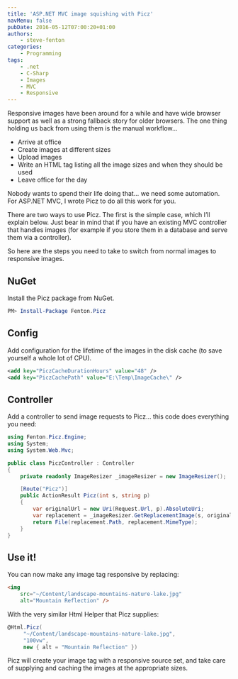 ```yaml
---
title: 'ASP.NET MVC image squishing with Picz'
navMenu: false
pubDate: 2016-05-12T07:00:20+01:00
authors:
    - steve-fenton
categories:
    - Programming
tags:
    - .net
    - C-Sharp
    - Images
    - MVC
    - Responsive
---
```


Responsive images have been around for a while and have wide browser support as well as a strong fallback story for older browsers. The one thing holding us back from using them is the manual workflow…

- Arrive at office
- Create images at different sizes
- Upload images
- Write an HTML tag listing all the image sizes and when they should be used
- Leave office for the day

Nobody wants to spend their life doing that… we need some automation. For ASP.NET MVC, I wrote Picz to do all this work for you.

There are two ways to use Picz. The first is the simple case, which I’ll explain below. Just bear in mind that if you have an existing MVC controller that handles images (for example if you store them in a database and serve them via a controller).

So here are the steps you need to take to switch from normal images to responsive images.

## NuGet

Install the Picz package from NuGet.

```powershell
PM> Install-Package Fenton.Picz
```

## Config

Add configuration for the lifetime of the images in the disk cache (to save yourself a whole lot of CPU).

```xml
<add key="PiczCacheDurationHours" value="48" />
<add key="PiczCachePath" value="E:\Temp\ImageCache\" />
```

## Controller

Add a controller to send image requests to Picz… this code does everything you need:

```csharp
using Fenton.Picz.Engine;
using System;
using System.Web.Mvc;

public class PiczController : Controller
{
    private readonly ImageResizer _imageResizer = new ImageResizer();

    [Route("Picz")]
    public ActionResult Picz(int s, string p)
    {
        var originalUrl = new Uri(Request.Url, p).AbsoluteUri;
        var replacement = _imageResizer.GetReplacementImage(s, originalUrl);
        return File(replacement.Path, replacement.MimeType);
    }
}
```

## Use it!

You can now make any image tag responsive by replacing:

```html
<img 
    src="~/Content/landscape-mountains-nature-lake.jpg"
    alt="Mountain Reflection" />
```

With the very similar Html Helper that Picz supplies:

```csharp
@Html.Picz(
     "~/Content/landscape-mountains-nature-lake.jpg",
     "100vw",
     new { alt = "Mountain Reflection" })
```

Picz will create your image tag with a responsive source set, and take care of supplying and caching the images at the appropriate sizes.